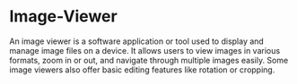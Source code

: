 # Image-Viewer
An image viewer is a software application or tool used to display and manage image files on a device. It allows users to view images in various formats, zoom in or out, and navigate through multiple images easily. Some image viewers also offer basic editing features like rotation or cropping.
